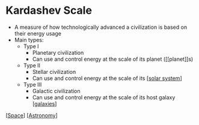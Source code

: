 # Kardashev Scale

- A measure of how technologically advanced a civilization is based on their energy usage
- Main types:
  - Type I
    - Planetary civilization
    - Can use and control energy at the scale of its planet ([[planet]]s)
  - Type II
    - Stellar civilization
    - Can use and control energy at the scale of its [[solar system]]
  - Type III
    - Galactic civilization
    - Can use and control energy at the scale of its host galaxy [[galaxies]]

[[Space]] [[Astronomy]]

[//begin]: # "Autogenerated link references for markdown compatibility"
[planets]: planets "Planets"
[solar system]: solar-system "Solar System"
[galaxies]: galaxies "Galaxies"
[Space]: space "Space"
[Astronomy]: astronomy "Astronomy"
[//end]: # "Autogenerated link references"
